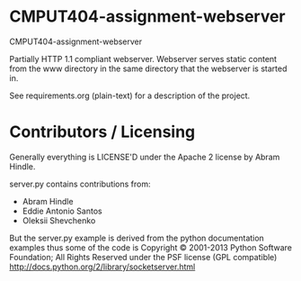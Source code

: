 CMPUT404-assignment-webserver
=============================

CMPUT404-assignment-webserver

Partially HTTP 1.1 compliant webserver. Webserver serves static content from the www directory in the same directory that the webserver is started in.

See requirements.org (plain-text) for a description of the project.

Contributors / Licensing
========================

Generally everything is LICENSE'D under the Apache 2 license by Abram Hindle.

server.py contains contributions from:

* Abram Hindle
* Eddie Antonio Santos
* Oleksii Shevchenko

But the server.py example is derived from the python documentation
examples thus some of the code is Copyright © 2001-2013 Python
Software Foundation; All Rights Reserved under the PSF license (GPL
compatible) http://docs.python.org/2/library/socketserver.html

